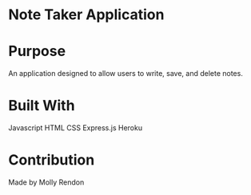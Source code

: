 # Note Taker Application

# Purpose

An application designed to allow users to write, save, and delete notes.

# Built With

Javascript
HTML
CSS
Express.js
Heroku

# Contribution

Made by Molly Rendon

